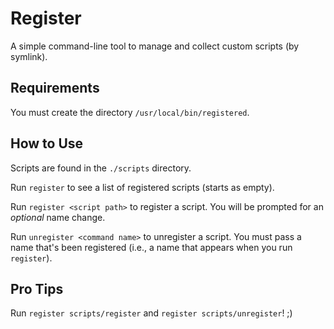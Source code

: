 Register
========
A simple command-line tool to manage and collect custom scripts (by symlink).

Requirements
------------
You must create the directory `/usr/local/bin/registered`.

How to Use
----------
Scripts are found in the `./scripts` directory.

Run `register` to see a list of registered scripts (starts as empty).

Run `register <script path>` to register a script.  You will be prompted for an *optional* name change.

Run `unregister <command name>` to unregister a script.  You must pass a name that's been registered (i.e., a name that appears when you run `register`).

Pro Tips
--------
Run `register scripts/register` and `register scripts/unregister`!  ;)
